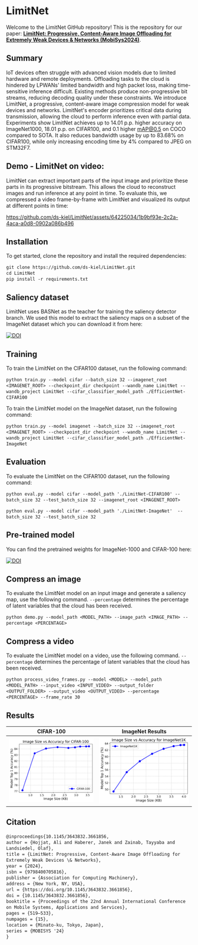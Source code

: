 # LimitNet
Welcome to the LimitNet GitHub repository! This is the repository for our paper: **[LimitNet: Progressive, Content-Aware Image Offloading for Extremely Weak Devices & Networks (MobiSys2024)]([https://doi.org/10.1145/3643832.3661856](https://www.ds.informatik.uni-kiel.de/en/publications/papers/2024-06-hojjat-mobisys-limitnet.pdf))**.

## Summary

IoT devices often struggle with advanced vision models due to limited hardware and remote deployments. Offloading tasks to the cloud is hindered by LPWANs' limited bandwidth and high packet loss, making time-sensitive inference difficult. Existing methods produce non-progressive bit streams, reducing decoding quality under these constraints. We introduce LimitNet, a progressive, content-aware image compression model for weak devices and networks. LimitNet's encoder prioritizes critical data during transmission, allowing the cloud to perform inference even with partial data. Experiments show LimitNet achieves up to 14.01 p.p. higher accuracy on ImageNet1000, 18.01 p.p. on CIFAR100, and 0.1 higher mAP@0.5 on COCO compared to SOTA. It also reduces bandwidth usage by up to 83.68% on CIFAR100, while only increasing encoding time by 4% compared to JPEG on STM32F7.

## Demo - LimitNet on video:

LimitNet can extract important parts of the input image and prioritize these parts in its progressive bitstream. This allows the cloud to reconstruct images and run inference at any point in time. To evaluate this, we compressed a video frame-by-frame with LimitNet and visualized its output at different points in time:

https://github.com/ds-kiel/LimitNet/assets/64225034/1b9bf93e-2c2a-4aca-a0d8-0902a086b496

## Installation

To get started, clone the repository and install the required dependencies:

```
git clone https://github.com/ds-kiel/LimitNet.git
cd LimitNet
pip install -r requirements.txt
```



## Saliency dataset
LimitNet uses BASNet as the teacher for training the saliency detector branch. We used this model to extract the saliency maps on a subset of the ImageNet dataset which you can download it from here:

[![DOI](https://zenodo.org/badge/DOI/10.5281/zenodo.12206178.svg)](https://doi.org/10.5281/zenodo.12206178)



## Training

To train the LimitNet on the CIFAR100 dataset, run the following command:

```
python train.py --model cifar --batch_size 32 --imagenet_root <IMAGENET_ROOT> --checkpoint_dir checkpoint --wandb_name LimitNet --wandb_project LimitNet --cifar_classifier_model_path ./EfficientNet-CIFAR100
```
To train the LimitNet model on the ImageNet dataset, run the following command:

```
python train.py --model imagenet --batch_size 32 --imagenet_root <IMAGENET_ROOT> --checkpoint_dir checkpoint --wandb_name LimitNet --wandb_project LimitNet --cifar_classifier_model_path ./EfficientNet-ImageNet
```

## Evaluation

To evaluate the LimitNet on the CIFAR100 dataset, run the following command:

```
python eval.py --model cifar --model_path './LimitNet-CIFAR100' --batch_size 32 --test_batch_size 32 --imagenet_root <IMAGENET_ROOT> 
```

```
python eval.py --model cifar --model_path './LimitNet-ImageNet'  --batch_size 32 --test_batch_size 32
```


## Pre-trained model
You can find the pretrained weights for ImageNet-1000 and CIFAR-100 here:

[![DOI](https://zenodo.org/badge/DOI/10.5281/zenodo.12516726.svg)](https://doi.org/10.5281/zenodo.12516726)

## Compress an image
To evaluate the LimitNet model on an input image and generate a saliency map, use the following command. ``` --percentage ``` determines the percentage of latent variables that the cloud has been received.
```
python demo.py --model_path <MODEL_PATH> --image_path <IMAGE_PATH> --percentage <PERCENTAGE>
```

## Compress a video
To evaluate the LimitNet model on a video, use the following command. ``` --percentage ``` determines the percentage of latent variables that the cloud has been received. 

```
python process_video_frames.py --model <MODEL> --model_path <MODEL_PATH> --input_video <INPUT_VIDEO> --output_folder <OUTPUT_FOLDER> --output_video <OUTPUT_VIDEO> --percentage <PERCENTAGE> --frame_rate 30
```

## Results

| CIFAR-100 | ImageNet Results |
|-----------|------------------|
| ![CIFAR-100 Results](image_size_vs_accuracy_cifar-100.png) | ![ImageNet Results](image_size_vs_accuracy_imagenet1k.png) |

## Citation

```
@inproceedings{10.1145/3643832.3661856,
author = {Hojjat, Ali and Haberer, Janek and Zainab, Tayyaba and Landsiedel, Olaf},
title = {LimitNet: Progressive, Content-Aware Image Offloading for Extremely Weak Devices \& Networks},
year = {2024},
isbn = {9798400705816},
publisher = {Association for Computing Machinery},
address = {New York, NY, USA},
url = {https://doi.org/10.1145/3643832.3661856},
doi = {10.1145/3643832.3661856},
booktitle = {Proceedings of the 22nd Annual International Conference on Mobile Systems, Applications and Services},
pages = {519–533},
numpages = {15},
location = {Minato-ku, Tokyo, Japan},
series = {MOBISYS '24}
}
```
